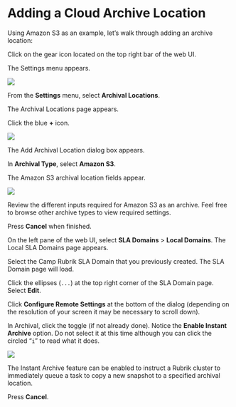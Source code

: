 # Adding a Cloud Archive Location

Using Amazon S3 as an example, let’s walk through adding an archive location:

Click on the gear icon located on the top right bar of the web UI.

The Settings menu appears.

![](https://lh4.googleusercontent.com/08KEhZ0Zetym-uy2L-_qqJn2PPrxZFBfyciZf0fLO6b36GSiENyhrIrDovsV54TTCQ_-iD7fsY2VIXChk5_N-b1XYotEGfzesEpZ5ZTyRaxd9t0cu4UFk3rjtr7lwZzGxx7_Stpb)

From the **Settings** menu, select **Archival Locations**.

The Archival Locations page appears.

Click the blue **+** icon.

![](https://lh6.googleusercontent.com/LVrv2jjcLhIB5kZ54eQFWECbWn3Rdo5u9mVSWHgbIOW4Ls1j0Ze1NztRtPQ9-i9KczbJosyw2MWT8pvlfHYI20Amks1jbfe9LSuYhjXG_Xp-JGakLHyiVZMoOh3hJk_CmNmbWx9d)

The Add Archival Location dialog box appears.

In **Archival Type**, select **Amazon S3**.

The Amazon S3 archival location fields appear.

![](https://lh4.googleusercontent.com/Ak9OJxHytOrnOnP_Ezrx3JRB0yo2xlGMduc_bYIf1uL-vvdwTmIN54tHeis-JTgpomEgEsFiMyhlbR6q48u6PjgrGlQIJs-Nvd3GWZtxJo3e3wvgSYauRoTPLauG3FiCgu-pQIKP)

Review the different inputs required for Amazon S3 as an archive. Feel free to browse other archive types to view required settings.

Press **Cancel** when finished.

On the left pane of the web UI, select **SLA Domains** &gt; **Local Domains**. The Local SLA Domains page appears.

Select the Camp Rubrik SLA Domain that you previously created. The SLA Domain page will load. 

Click the ellipses \(`...`\) at the top right corner of the SLA Domain page. Select **Edit**.                                             

Click **Configure Remote Settings** at the bottom of the dialog \(depending on the resolution of your screen it may be necessary to scroll down\).                                                 

In Archival, click the toggle \(if not already done\). Notice the **Enable Instant Archive** option. Do not select it at this time although you can click the circled “`i`” to read what it does.

![](https://lh5.googleusercontent.com/5cNsnDgGkE20DeySY-B7DA389b9CTQEBgJSAHrUShLgAiFmCIu5hGE4wWXAOCcDO9_cFx9dKMXaNAWF4wWau7hEXjUcPlAaxuinMvMIasqXTTXS8SY1YhEyy0ycxFHaLR9-Wzquc)

The Instant Archive feature can be enabled to instruct a Rubrik cluster to immediately queue a task to copy a new snapshot to a specified archival location.

Press **Cancel**.

